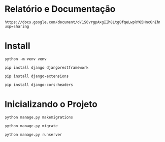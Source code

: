 # Relatório e Documentação
```
https://docs.google.com/document/d/1S6vrgpAxgIIh8LtgOfqeLwpRY65HncOnIhmUsHRYa5Y/edit?usp=sharing
```

# Install
```
python -m venv venv
```
```
pip install django djangorestframework
```
```
pip install django-extensions 
```
```
pip install django-cors-headers  
```

# Inicializando o Projeto

```
python manage.py makemigrations    
```

```
python manage.py migrate    
```

```
python manage.py runserver   
```
